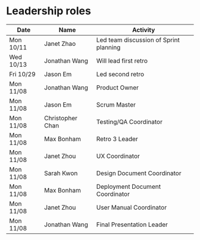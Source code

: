 # Leadership roles

| Date      | Name                | Activity                                                    |
|-----------|---------------------|-------------------------------------------------------------|
| Mon 10/11 | Janet Zhao       | Led team discussion of Sprint planning                       | 
| Wed 10/13 | Jonathan Wang    | Will lead first retro           | 
| Fri 10/29 | Jason Em         | Led second retro                | 
| Mon 11/08 | Jonathan Wang    | Product Owner                   | 
| Mon 11/08 | Jason Em         | Scrum Master                    | 
| Mon 11/08 | Christopher Chan | Testing/QA Coordinator          | 
| Mon 11/08 | Max Bonham       | Retro 3 Leader                  | 
| Mon 11/08 | Janet Zhou       | UX Coordinator                  | 
| Mon 11/08 | Sarah Kwon       | Design Document Coordinator     | 
| Mon 11/08 | Max Bonham       | Deployment Document Coordinator | 
| Mon 11/08 | Janet Zhou       | User Manual Coordinator         | 
| Mon 11/08 | Jonathan Wang    | Final Presentation Leader       |